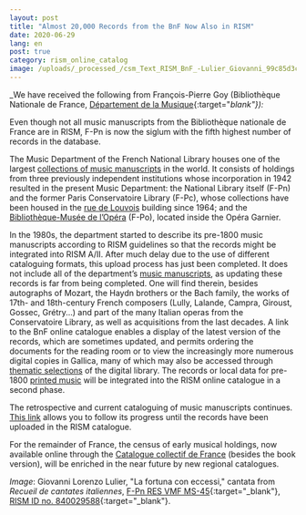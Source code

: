 ```yaml
---
layout: post
title: "Almost 20,000 Records from the BnF Now Also in RISM"
date: 2020-06-29
lang: en
post: true
category: rism_online_catalog
image: /uploads/_processed_/csm_Text_RISM_BnF_-Lulier_Giovanni_99c85d3c4e.jpg
---
```



_We have received the following from François-Pierre Goy (Bibliothèque Nationale de France, [Département de la Musique](https://www.bnf.fr/fr/departement-de-la-musique){:target="_blank"}):_

Even though not all music manuscripts from the Bibliothèque nationale de France are in RISM, F-Pn is now the siglum with the fifth highest number of records in the database.

The Music Department of the French National Library houses one of the largest [collections of music manuscripts](https://catalogue.bnf.fr/affinerAdv.do?mots0=&mots1=&mots2=&mots3=&mots4=&pageRech=rav&facPays=&suppPhys=&faclocs=RICH_MUSQIUE&facDocs=&facNots=&facSpec=&typoCarto=&typoIcono=&typoAudio=&typoMus=FacTypPart%3BMusMan&typoNumis=&langue0=&langue1=&langue2=&langue3=&langue4=&datepub=&dateCreaSpec=&dateEnregistrement=&typeDatePer=&corpus=&index=&numNotice=&listeAffinages=FacLocal_Lcl2AHdjGim&affinageSupprimer=true&codeFacetteAffine=FacLocal&valeurFacetteAffine=Lcl2AHdjGim&afficheRegroup=false&trouveDansFiltre=&triResultParPage=1&nbResultParPage=100&critereRecherche=) in the world. It consists of holdings from three previously independent institutions whose incorporation in 1942 resulted in the present Music Department: the National Library itself (F-Pn) and the former Paris Conservatoire Library (F-Pc), whose collections have been housed in the [rue de Louvois](https://catalogue.bnf.fr/changerPageAdv.do?mots0=&mots1=&mots2=&mots3=&mots4=&facPays=&suppPhys=&faclocs=RICH_MUSQIUE&facDocs=&facNots=&facSpec=&typoCarto=&typoIcono=&typoAudio=&typoMus=FacTypPart;MusMan&typoNumis=&typoPerio=&langue0=&langue1=&langue2=&langue3=&langue4=&datepub=&dateCreaSpec=&dateEnregistrement=&typeDatePer=&corpus=&index=&numNotice=&listeAffinages=&nbResultParPage=100&afficheRegroup=false&pageEnCours=1&trouveDansFiltre=&trouverDansActif=false&triResultParPage=1&critereRecherche=&issn=&pageRech=rav) building since 1964; and the [Bibliothèque-Musée de l’Opéra](https://catalogue.bnf.fr/changerPageAdv.do?mots0=&mots1=&mots2=&mots3=&mots4=&facPays=&suppPhys=&faclocs=REC_OPERA&facDocs=&facNots=&facSpec=&typoCarto=&typoIcono=&typoAudio=&typoMus=FacTypPart;MusMan&typoNumis=&typoPerio=&langue0=&langue1=&langue2=&langue3=&langue4=&datepub=&dateCreaSpec=&dateEnregistrement=&typeDatePer=&corpus=&index=&numNotice=&listeAffinages=&nbResultParPage=100&afficheRegroup=false&pageEnCours=1&trouveDansFiltre=&trouverDansActif=false&triResultParPage=1&critereRecherche=&issn=&pageRech=rav) (F-Po), located inside the Opéra Garnier.

In the 1980s, the department started to describe its pre-1800 music manuscripts according to RISM guidelines so that the records might be integrated into RISM A/II. After much delay due to the use of different cataloguing formats, this upload process has just been completed. It does not include all of the department’s [music manuscripts](https://catalogue.bnf.fr/changerPageAdv.do?mots0=&mots1=&mots2=&mots3=&mots4=&facPays=&suppPhys=&faclocs=RICH_MUSQIUE&facDocs=&facNots=&facSpec=&typoCarto=&typoIcono=&typoAudio=&typoMus=FacTypPart;MusMan&typoNumis=&typoPerio=&langue0=&langue1=&langue2=&langue3=&langue4=&datepub=&dateCreaSpec=&dateEnregistrement=&typeDatePer=&corpus=&index=&numNotice=&listeAffinages=&nbResultParPage=10&afficheRegroup=false&pageEnCours=1&trouveDansFiltre=&trouverDansActif=false&triResultParPage=1&critereRecherche=&issn=&pageRech=rav), as updating these records is far from being completed. One will find therein, besides autographs of Mozart, the Haydn brothers or the Bach family, the works of 17th- and 18th-century French composers (Lully, Lalande, Campra, Giroust, Gossec, Grétry...) and part of the many Italian operas from the Conservatoire Library, as well as acquisitions from the last decades. A link to the BnF online catalogue enables a display of the latest version of the records, which are sometimes updated, and permits ordering the documents for the reading room or to view the increasingly more numerous digital copies in Gallica, many of which may also be accessed through [thematic selections](https://gallica.bnf.fr/html/und/partitions/partitions) of the digital library. The records or local data for pre-1800 [printed music](https://catalogue.bnf.fr/changerPage.do?motRecherche=rismimp&index=&numNotice=&listeAffinages=&nbResultParPage=100&afficheRegroup=false&pageEnCours=1&trouveDansFiltre=NoticePRO&trouverDansActif=false&triResultParPage=1&critereRecherche=0&typeNotice=&pageRech=rsi) will be integrated into the RISM online catalogue in a second phase.

The retrospective and current cataloguing of music manuscripts continues. [This link](https://catalogue.bnf.fr/affiner.do?motRecherche=rismmss&index=&numNotice=&listeAffinages=FacEnLigne_gallicaintramurosrech&afficheRegroup=false&trouveDansFiltre=NoticePRO&nbResultParPage=10&triResultParPage=1&critereRecherche=0&typeNotice=) allows you to follow its progress until the records have been uploaded in the RISM catalogue.

For the remainder of France, the census of early musical holdings, now available online through the [Catalogue collectif de France](https://ccfr.bnf.fr/portailccfr/jsp/public/index.jsp?action=public_formsearch_sources_musicales) (besides the book version), will be enriched in the near future by new regional catalogues.


_Image_: Giovanni Lorenzo Lulier, "La fortuna con eccessi," cantata from _Recueil de cantates italiennes_, [F-Pn RES VMF MS-45](https://gallica.bnf.fr/ark:/12148/btv1b105073100/f7.item){:target="_blank"}, [RISM ID no. 840029588](https://opac.rism.info/search?id=840029588&View=rism){:target="_blank"}.





<script type="text/javascript">var switchTo5x=true;</script><script type="text/javascript" src="http://w.sharethis.com/button/buttons.js"></script><script type="text/javascript">stLight.options({publisher: "9b601438-1ce1-49d8-bfd7-9cff5df54c17", doNotHash: false, doNotCopy: false, hashAddressBar: false});</script>